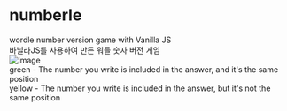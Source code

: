 # numberle
 wordle number version game with Vanilla JS
<br>
 바닐라JS를 사용하여 만든 워들 숫자 버전 게임
<br>
![image](https://user-images.githubusercontent.com/80393294/158287879-d613b9d5-52eb-4acb-b9f5-af4b399297cb.png)
<br>
green - The number you write is included in the answer, and it's the same position
<br>
yellow - The number you write is included in the answer, but it's not the same position

